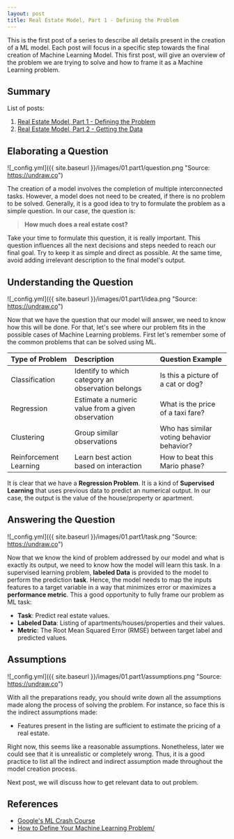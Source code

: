 ```yaml
---
layout: post
title: Real Estate Model, Part 1 - Defining the Problem
---
```


This is the first post of a series to describe all details present in the creation of a ML model. Each post will focus in a specific step towards the final creation of Machine Learning Model. This first post, will give an overview of the problem we are trying to solve and how to frame it as a Machine Learning problem.

## Summary

List of posts:

1. [Real Estate Model, Part 1 - Defining the Problem]()
2. [Real Estate Model, Part 2 - Getting the Data]()

## Elaborating a Question

![_config.yml]({{ site.baseurl }}/images/01.part1/question.png "Source: <https://undraw.co>")

The creation of a model involves the completion of multiple interconnected tasks. However, a model does not need to be created, if there is no problem to be solved. Generally, it is a good idea to try to formulate the problem as a simple question. In our case, the question is:

>**How much does a real estate cost?**

Take your time to formulate this question, it is really important. This question influences all the next decisions and steps needed to reach our final goal. Try to keep it as simple and direct as possible. At the same time, avoid adding irrelevant description to the final model's output.

## Understanding the Question

![_config.yml]({{ site.baseurl }}/images/01.part1/idea.png "Source: <https://undraw.co>")

Now that we have the question that our model will answer, we need to know how this will be done. For that, let's see where our problem fits in the possible cases of Machine Learning problems. First let's remember some of the common problems that can be solved using ML.

Type of Problem| Description| Question Example
:---|:---|:---|
Classification| Identify to which category an observation belongs| Is this a picture of a cat or dog?
Regression| Estimate a numeric value from a given observation| What is the price of a taxi fare?
Clustering| Group similar observations| Who has similar voting behavior behavior?
Reinforcement Learning| Learn best action based on interaction| How to beat this Mario phase?

It is clear that we have a **Regression Problem**. It is a kind of **Supervised Learning** that uses previous data to predict an numerical output. In our case, the output is the value of the house/property or apartment.

## Answering the Question

![_config.yml]({{ site.baseurl }}/images/01.part1/task.png "Source: <https://undraw.co>")

Now that we know the kind of problem addressed by our model and what is exactly its output, we need to know how the model will learn this task. In a supervised learning problem, **labeled Data** is provided to the model to perform the prediction **task**. Hence, the model needs to map the inputs features to a target variable in a way that minimizes  error or maximizes a **performance metric**. This a good opportunity to fully frame our problem as ML task:

- **Task**: Predict real estate values.
- **Labeled Data**: Listing of apartments/houses/properties and their values.
- **Metric**: The Root Mean Squared Error (RMSE) between target label and predicted values.

## Assumptions

![_config.yml]({{ site.baseurl }}/images/01.part1/assumptions.png "Source: <https://undraw.co>")

With all the preparations ready, you should write down all the assumptions made along the process of solving the problem. For instance, so face this is the indirect assumptions made:

- Features present in the listing are sufficient to estimate the pricing of a real estate.

Right now, this seems like a reasonable assumptions. Nonetheless, later we could see that it is unrealistic or completely wrong. Thus, it is a good practice to list all the indirect and indirect assumption made throughout the model creation process.

Next post, we will discuss how to get relevant data to out problem.

## References

- [Google's ML Crash Course](https://developers.google.com/machine-learning/problem-framing/cases)
- [How to Define Your Machine Learning Problem/](https://machinelearningmastery.com/how-to-define-your-machine-learning-problem/)
